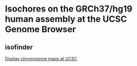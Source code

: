 # Isochores on the GRCh37/hg19 human assembly at the UCSC Genome Browser
## isofinder
[Display chromosome maps at UCSC](https://genome.ucsc.edu/s/oliver/hg19)
